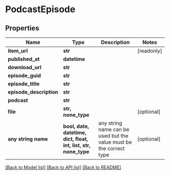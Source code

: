 # PodcastEpisode


## Properties
Name | Type | Description | Notes
------------ | ------------- | ------------- | -------------
**item_url** | **str** |  | [readonly] 
**published_at** | **datetime** |  | 
**download_url** | **str** |  | 
**episode_guid** | **str** |  | 
**episode_title** | **str** |  | 
**episode_description** | **str** |  | 
**podcast** | **str** |  | 
**file** | **str, none_type** |  | [optional] 
**any string name** | **bool, date, datetime, dict, float, int, list, str, none_type** | any string name can be used but the value must be the correct type | [optional]

[[Back to Model list]](../README.md#documentation-for-models) [[Back to API list]](../README.md#documentation-for-api-endpoints) [[Back to README]](../README.md)


